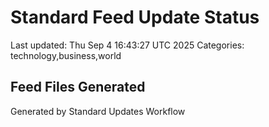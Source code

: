 # Standard Feed Update Status
Last updated: Thu Sep  4 16:43:27 UTC 2025
Categories: technology,business,world

## Feed Files Generated

Generated by Standard Updates Workflow
